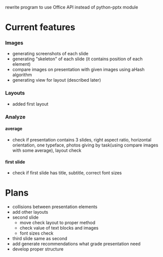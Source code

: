 rewrite program to use Office API instead of python-pptx module

# Current features

### Images

* generating screenshots of each slide
* generating "skeleton" of each slide (it contains position of each element)
* compare images on presentation with given images using aHash algorithm
* generating view for layout (described later)

### Layouts

* added first layout

### Analyze

#### average

* check if presentation contains 3 slides, right aspect ratio, horizontal orientation, one typeface, photos giving by
 task(using compare images with some average), layout check
 
#### first slide

* check if first slide has title, subtitle, correct font sizes


# Plans

* collisions between presentation elements
* add other layouts
* second slide
    * move check layout to proper method
    * check value of text blocks and images
    * font sizes check
* third slide same as second
* add generate recommendations what grade presentation need
* develop proper structure